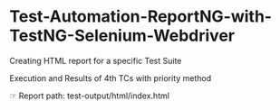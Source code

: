# Test-Automation-ReportNG-with-TestNG-Selenium-Webdriver
Creating HTML report for a specific Test Suite 

Execution and Results of 4th TCs with priority method

☞ Report path: test-output/html/index.html


